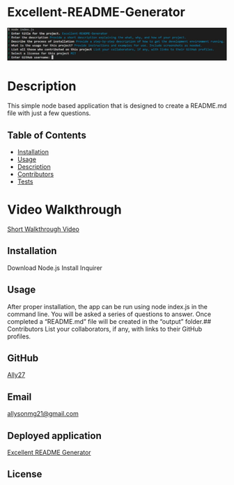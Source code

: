 # Excellent-README-Generator

![](./assets/images/sniptit.PNG)

# Description
This simple node based application that is designed to create a README.md file with just a few questions.

## Table of Contents
* [Installation](#installation)
* [Usage](#usage)
* [Description](#description)
* [Contributors](#contributors)
* [Tests](#tests)

# Video Walkthrough
[Short Walkthrough Video](https://drive.google.com/file/d/1Viq1cAbHA0t3MQ_U5iL_-DeXSZEIlEk8/view)

## Installation
Download Node.js
Install Inquirer
## Usage 
After proper installation, the app can be run using node index.js in the command line. You will be asked a series of questions to answer. Once completed a “README.md” file will be created in the “output” folder.## Contributors 
List your collaborators, if any, with links to their GitHub profiles.
## GitHub 
 [Ally27](https://github.com/Ally27) 
## Email 
allysonmg21@gmail.com
## Deployed application
[Excellent README Generator](https://ally27.github.io/Excellent-README-Generator/)

## License  
[](https://opensource.org/licenses/MIT)
